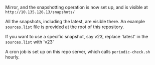 Mirror, and the snapshotting operation is now set up, and is visible at `http://10.135.126.13/snapshots/`

All the snapshots, including the latest, are visible there. An example `sources.list` file is provided at the root of this repository.

If you want to use a specific snapshot, say v23, replace 'latest' in the `sources.list`  with 'v23'

A cron job is set up on this repo server, which calls `periodic-check.sh` hourly.
